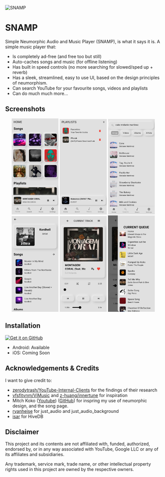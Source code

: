 

![SNAMP](https://socialify.git.ci/adiirani/SNAMP/image?description=1&descriptionEditable=Simple%20Neumorphic%20Audio%20and%20Music%20Player.&font=Source%20Code%20Pro&forks=1&logo=https%3A%2F%2Fraw.githubusercontent.com%2Fadiirani%2FSNAMP%2Frefs%2Fheads%2Fmain%2FSNAMP_SCREENSHOTS_NOT_PART_OF_PROJECT%2Fsnamp.png&name=1&owner=1&pattern=Charlie%20Brown&pulls=1&stargazers=1&theme=Auto)


# SNAMP

Simple Neumorphic Audio and Music Player (SNAMP), is what it says it is. A simple music player that:

- Is completely ad-free (and free too but still)
- Auto-caches songs and music (for offline listening)
- Has built in speed controls (no more searching for slowed/sped up + reverb)
- Has a sleek, streamlined, easy to use UI, based on the design principles of neumorphism.
- Can search YouTube for your favourite songs, videos and playlists
- Can do much much more...


## Screenshots

<p align="center">
  <img src="./SNAMP_SCREENSHOTS_NOT_PART_OF_PROJECT/1.jpg" width="30%" />
  <img src="./SNAMP_SCREENSHOTS_NOT_PART_OF_PROJECT/2.jpg" width="30%" />
  <img src="./SNAMP_SCREENSHOTS_NOT_PART_OF_PROJECT/3.jpg" width="30%" />

  <img src="./SNAMP_SCREENSHOTS_NOT_PART_OF_PROJECT/4.jpg" width="30%"/>
  <img src="./SNAMP_SCREENSHOTS_NOT_PART_OF_PROJECT/5.jpg" width="30%" />
  <img src="./SNAMP_SCREENSHOTS_NOT_PART_OF_PROJECT/6.jpg" width="30%" />
</p>

## Installation
[<img src="https://github.com/machiav3lli/oandbackupx/blob/034b226cea5c1b30eb4f6a6f313e4dadcbb0ece4/badge_github.png"
    alt="Get it on GitHub"
    height="80">](https://github.com/adiirani/SNAMP/releases/tag/v0.0.1)

- Android: Available
- iOS: Coming Soon

## Acknowledgements & Credits


I want to give credit to:
- [zerodytrash/YouTube-Internal-Clients](https://github.com/zerodytrash/YouTube-Internal-Clients) for the findings of their research
- [vfsfitvnm/ViMusic](https://github.com/vfsfitvnm/ViMusic/tree/master) and [z-huang/innertune](https://github.com/z-huang/InnerTune) for inspiration
- Mitch Koko ([Youtube](https://www.youtube.com/c/MitchKoko)) ([GitHub](https://github.com/mitchkoko?tab=overview&from=2024-09-01&to=2024-09-30)) for inspring my use of neumorphic design, and the song page.
- [ryanheise](https://github.com/ryanheise/just_audio) for just_audio and just_audio_background
- [isar](https://github.com/isar/hive) for HiveDB
## Disclaimer

This project and its contents are not affiliated with, funded, authorized, endorsed by, or in any way associated with YouTube, Google LLC or any of its affiliates and subsidiaries.

Any trademark, service mark, trade name, or other intellectual property rights used in this project are owned by the respective owners.
